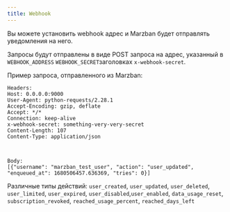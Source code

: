 ```yaml
---
title: Webhook
---
```


Вы можете установить webhook адрес и Marzban будет отправлять уведомления на него.

Запросы будут отправлены в виде POST запроса на адрес, указанный в `WEBHOOK_ADDRESS` `WEBHOOK_SECRET`заголовках `x-webhook-secret`.

Пример запроса, отправленного из Marzban:

```http
Headers:
Host: 0.0.0.0:9000
User-Agent: python-requests/2.28.1
Accept-Encoding: gzip, deflate
Accept: */*
Connection: keep-alive
x-webhook-secret: something-very-very-secret
Content-Length: 107
Content-Type: application/json



Body:
[{"username": "marzban_test_user", "action": "user_updated", "enqueued_at": 1680506457.636369, "tries": 0}]
```

Различные типы действий: `user_created`, `user_updated`, `user_deleted`, `user_limited`, `user_expired`, `user_disabled`,`user_enabled`, `data_usage_reset`, `subscription_revoked`, `reached_usage_percent`, `reached_days_left`
